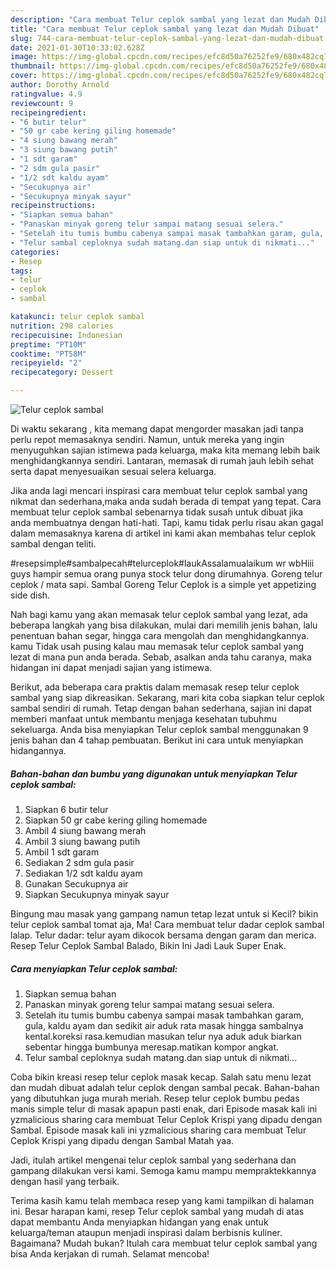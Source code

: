 ```yaml
---
description: "Cara membuat Telur ceplok sambal yang lezat dan Mudah Dibuat"
title: "Cara membuat Telur ceplok sambal yang lezat dan Mudah Dibuat"
slug: 744-cara-membuat-telur-ceplok-sambal-yang-lezat-dan-mudah-dibuat
date: 2021-01-30T10:33:02.628Z
image: https://img-global.cpcdn.com/recipes/efc8d50a76252fe9/680x482cq70/telur-ceplok-sambal-foto-resep-utama.jpg
thumbnail: https://img-global.cpcdn.com/recipes/efc8d50a76252fe9/680x482cq70/telur-ceplok-sambal-foto-resep-utama.jpg
cover: https://img-global.cpcdn.com/recipes/efc8d50a76252fe9/680x482cq70/telur-ceplok-sambal-foto-resep-utama.jpg
author: Dorothy Arnold
ratingvalue: 4.9
reviewcount: 9
recipeingredient:
- "6 butir telur"
- "50 gr cabe kering giling homemade"
- "4 siung bawang merah"
- "3 siung bawang putih"
- "1 sdt garam"
- "2 sdm gula pasir"
- "1/2 sdt kaldu ayam"
- "Secukupnya air"
- "Secukupnya minyak sayur"
recipeinstructions:
- "Siapkan semua bahan"
- "Panaskan minyak goreng telur sampai matang sesuai selera."
- "Setelah itu tumis bumbu cabenya sampai masak tambahkan garam, gula, kaldu ayam dan sedikit air aduk rata masak hingga sambalnya kental.koreksi rasa.kemudian masukan telur nya aduk aduk biarkan sebentar hingga bumbunya meresap.matikan kompor angkat."
- "Telur sambal ceploknya sudah matang.dan siap untuk di nikmati..."
categories:
- Resep
tags:
- telur
- ceplok
- sambal

katakunci: telur ceplok sambal 
nutrition: 298 calories
recipecuisine: Indonesian
preptime: "PT10M"
cooktime: "PT58M"
recipeyield: "2"
recipecategory: Dessert

---
```



![Telur ceplok sambal](https://img-global.cpcdn.com/recipes/efc8d50a76252fe9/680x482cq70/telur-ceplok-sambal-foto-resep-utama.jpg)

Di waktu  sekarang , kita memang dapat mengorder masakan jadi tanpa perlu repot memasaknya sendiri. Namun, untuk mereka yang ingin menyuguhkan sajian istimewa pada keluarga, maka kita memang lebih baik menghidangkannya sendiri. Lantaran, memasak di rumah jauh lebih sehat serta dapat menyesuaikan sesuai selera keluarga.

Jika anda lagi mencari inspirasi cara membuat telur ceplok sambal yang nikmat dan sederhana,maka anda sudah berada di tempat yang tepat. Cara membuat telur ceplok sambal  sebenarnya tidak susah untuk dibuat jika anda membuatnya dengan hati-hati. Tapi, kamu tidak perlu risau akan gagal dalam memasaknya 
karena di artikel ini kami akan membahas telur ceplok sambal dengan teliti.  

#resepsimple#sambalpecah#telurceplok#laukAssalamualaikum wr wbHiii guys hampir semua orang punya stock telur dong dirumahnya. Goreng telur ceplok / mata sapi. Sambal Goreng Telur Ceplok is a simple yet appetizing side dish.

Nah bagi kamu yang akan memasak telur ceplok sambal yang lezat, ada beberapa langkah yang bisa dilakukan, mulai dari memilih jenis bahan, lalu penentuan bahan segar, hingga cara mengolah dan menghidangkannya. kamu Tidak usah pusing kalau mau memasak telur ceplok sambal yang lezat di mana pun anda berada. Sebab, asalkan anda  tahu caranya, maka hidangan ini dapat menjadi sajian yang istimewa.

Berikut, ada beberapa cara praktis  dalam memasak resep telur ceplok sambal yang siap dikreasikan. Sekarang, mari kita coba siapkan telur ceplok sambal sendiri di rumah. Tetap dengan bahan sederhana, sajian ini dapat memberi manfaat untuk membantu menjaga kesehatan tubuhmu sekeluarga. Anda bisa menyiapkan Telur ceplok sambal menggunakan 9 jenis bahan dan 4 tahap pembuatan. Berikut ini cara untuk menyiapkan hidangannya.

<!--inarticleads1-->

##### Bahan-bahan dan bumbu yang digunakan untuk menyiapkan Telur ceplok sambal:

1. Siapkan 6 butir telur
1. Siapkan 50 gr cabe kering giling homemade
1. Ambil 4 siung bawang merah
1. Ambil 3 siung bawang putih
1. Ambil 1 sdt garam
1. Sediakan 2 sdm gula pasir
1. Sediakan 1/2 sdt kaldu ayam
1. Gunakan Secukupnya air
1. Siapkan Secukupnya minyak sayur


Bingung mau masak yang gampang namun tetap lezat untuk si Kecil? bikin telur ceplok sambal tomat aja, Ma! Cara membuat telur dadar ceplok sambal lalap. Telur dadar: telur ayam dikocok bersama dengan garam dan merica. Resep Telur Ceplok Sambal Balado, Bikin Ini Jadi Lauk Super Enak. 

<!--inarticleads2-->

##### Cara menyiapkan Telur ceplok sambal:

1. Siapkan semua bahan
1. Panaskan minyak goreng telur sampai matang sesuai selera.
1. Setelah itu tumis bumbu cabenya sampai masak tambahkan garam, gula, kaldu ayam dan sedikit air aduk rata masak hingga sambalnya kental.koreksi rasa.kemudian masukan telur nya aduk aduk biarkan sebentar hingga bumbunya meresap.matikan kompor angkat.
1. Telur sambal ceploknya sudah matang.dan siap untuk di nikmati...


Coba bikin kreasi resep telur ceplok masak kecap. Salah satu menu lezat dan mudah dibuat adalah telur ceplok dengan sambal pecak. Bahan-bahan yang dibutuhkan juga murah meriah. Resep telur ceplok bumbu pedas manis simple telur di masak apapun pasti enak, dari Episode masak kali ini yzmalicious sharing cara membuat Telur Ceplok Krispi yang dipadu dengan Sambal. Episode masak kali ini yzmalicious sharing cara membuat Telur Ceplok Krispi yang dipadu dengan Sambal Matah yaa. 

Jadi, itulah artikel mengenai  telur ceplok sambal  yang sederhana dan gampang dilakukan versi kami. Semoga kamu mampu mempraktekkannya dengan hasil yang terbaik. 

Terima kasih kamu telah membaca resep yang kami tampilkan di halaman ini. Besar harapan kami, resep  Telur ceplok sambal yang mudah di atas dapat membantu Anda menyiapkan hidangan yang enak untuk keluarga/teman ataupun menjadi inspirasi dalam berbisnis kuliner. Bagaimana? Mudah bukan? Itulah cara membuat telur ceplok sambal yang bisa Anda kerjakan di rumah. Selamat mencoba!

